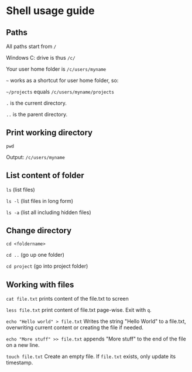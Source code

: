 # Shell usage guide

## Paths
All paths start from `/`

Windows C: drive is thus `/c/`

Your user home folder is `/c/users/myname`

`~` works as a shortcut for user home folder, so:

`~/projects` equals `/c/users/myname/projects`

`.` is the current directory.

`..` is the parent directory.

## Print working directory
`pwd`

Output:
`/c/users/myname`

## List content of folder
`ls` (list files)

`ls -l` (list files in long form)

`ls -a` (list all including hidden files)

## Change directory
`cd <foldername>`

`cd ..` (go up one folder)

`cd project` (go into project folder)

## Working with files

`cat file.txt` prints content of the file.txt to screen

`less file.txt` print content of file.txt page-wise. Exit with `q`.

`echo "Hello world" > file.txt`
Writes the string "Hello World" to a file.txt, overwriting current content or creating the file if needed.

`echo "More stuff" >> file.txt` appends "More stuff" to the end of the file on a new line.

`touch file.txt`
Create an empty file. If `file.txt` exists, only update its timestamp.

